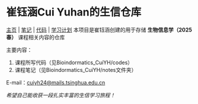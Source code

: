 # 崔钰涵Cui Yuhan的生信仓库
[主页](/index.md) | [笔记](/notes/index.md) | [代码](/codes/index.md) | [学习计划](/plan.md)
本项目是崔钰涵创建的用于存储 **生物信息学（2025春）** 课程相关内容的仓库

主要内容：
1. 课程所写代码（见Bioindormatics_CuiYH/codes）
2. 课程笔记（见Bioindormatics_CuiYH/notes文件夹）

E-mail：cuiyh24@mails.tsinghua.edu.cn

*希望自己能收获一段扎实丰富的生信学习旅程！*

